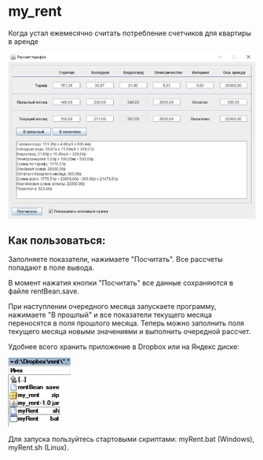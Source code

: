 # my_rent
Когда устал ежемесячно считать потребление счетчиков для квартиры в аренде

![screen1.jpg](images/screen1.jpg)

## Как пользоваться:
Заполняете показатели, нажимаете "Посчитать". Все рассчеты попадают в поле вывода. 

В момент нажатия кнопки "Посчитать" все данные сохраняются в файле rentBean.save. 


При наступлении очередного месяца запускаете программу, нажимаете "В прошлый" и все показатели текущего месяца переносятся в поля прошлого месяца.
Теперь можно заполнить поля текущего месяца новыми значениями и выполнить очередной рассчет.


Удобнее всего хранить приложение в Dropbox или на Яндекс диске:

![screen2.jpg](images/screen2.jpg)

Для запуска пользуйтесь стартовыми скриптами: myRent.bat (Windows), myRent.sh (Linux).

